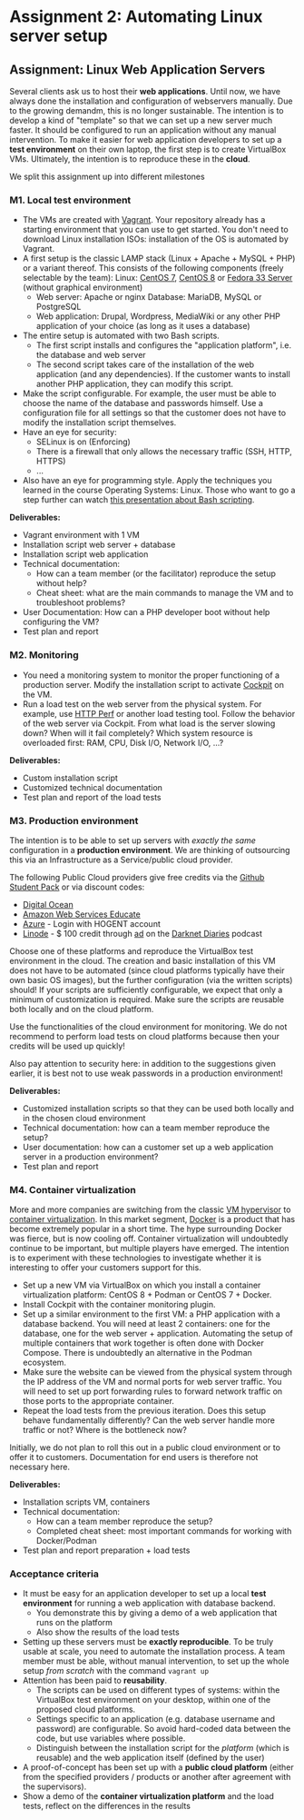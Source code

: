 # Assignment 2: Automating Linux server setup

## Assignment: Linux Web Application Servers

Several clients ask us to host their **web applications**. Until now, we have always done the installation and configuration of webservers manually. Due to the growing demandm, this is no longer sustainable. The intention is to develop a kind of "template" so that we can set up a new server much faster. It should be configured to run an application without any manual intervention. To make it easier for web application developers to set up a **test environment** on their own laptop, the first step is to create VirtualBox VMs. Ultimately, the intention is to reproduce these in the **cloud**.

We split this assignment up into different milestones

### M1. Local test environment

- The VMs are created with [Vagrant](https://www.vagrantup.com/). Your repository already has a starting environment that you can use to get started. You don't need to download Linux installation ISOs: installation of the OS is automated by Vagrant.
- A first setup is the classic LAMP stack (Linux + Apache + MySQL + PHP) or a variant thereof. This consists of the following components (freely selectable by the team):
    Linux: [CentOS 7](https://app.vagrantup.com/bento/boxes/centos-7.9), [CentOS 8](https://app.vagrantup.com/bento/boxes/centos-8.3) or [Fedora 33 Server](https://app.vagrantup.com/bento/boxes/fedora-33) (without graphical environment)
    - Web server: Apache or nginx
    Database: MariaDB, MySQL or PostgreSQL
    - Web application: Drupal, Wordpress, MediaWiki or any other PHP application of your choice (as long as it uses a database)
- The entire setup is automated with two Bash scripts.
    - The first script installs and configures the "application platform", i.e. the database and web server
    - The second script takes care of the installation of the web application (and any dependencies). If the customer wants to install another PHP application, they can modify this script.
- Make the script configurable. For example, the user must be able to choose the name of the database and passwords himself. Use a configuration file for all settings so that the customer does not have to modify the installation script themselves.
- Have an eye for security:
    - SELinux is on (Enforcing)
    - There is a firewall that only allows the necessary traffic (SSH, HTTP, HTTPS)
    - ...
- Also have an eye for programming style. Apply the techniques you learned in the course Operating Systems: Linux. Those who want to go a step further can watch [this presentation about Bash scripting](https://gitpitch.com/bertvv/presentation-clean-bash).

**Deliverables:**

- Vagrant environment with 1 VM
- Installation script web server + database
- Installation script web application
- Technical documentation:
    - How can a team member (or the facilitator) reproduce the setup without help?
    - Cheat sheet: what are the main commands to manage the VM and to troubleshoot problems?
- User Documentation: How can a PHP developer boot without help configuring the VM?
- Test plan and report

### M2. Monitoring

- You need a monitoring system to monitor the proper functioning of a production server. Modify the installation script to activate [Cockpit](https://cockpit-project.org/) on the VM.
- Run a load test on the web server from the physical system. For example, use [HTTP Perf](https://github.com/httperf/httperf) or another load testing tool. Follow the behavior of the web server via Cockpit. From what load is the server slowing down? When will it fail completely? Which system resource is overloaded first: RAM, CPU, Disk I/O, Network I/O, ...?

**Deliverables:**

- Custom installation script
- Customized technical documentation
- Test plan and report of the load tests

### M3. Production environment

The intention is to be able to set up servers with *exactly the same* configuration in a **production environment**. We are thinking of outsourcing this via an Infrastructure as a Service/public cloud provider.

The following Public Cloud providers give free credits via the [Github Student Pack](https://education.github.com/pack) or via discount codes:

- [Digital Ocean](https://www.digitalocean.com/)
- [Amazon Web Services Educate](https://aws.amazon.com/education/awseducate/)
- [Azure](https://aka.ms/devtoolsforteaching) - Login with HOGENT account
- [Linode](https://linode.com/) - $ 100 credit through [ad](https://linode.com/darknet) on the [Darknet Diaries](https://darknetdiaries.com/) podcast

Choose one of these platforms and reproduce the VirtualBox test environment in the cloud. The creation and basic installation of this VM does not have to be automated (since cloud platforms typically have their own basic OS images), but the further configuration (via the written scripts) should! If your scripts are sufficiently configurable, we expect that only a minimum of customization is required. Make sure the scripts are reusable both locally and on the cloud platform.

Use the functionalities of the cloud environment for monitoring. We do not recommend to perform load tests on cloud platforms because then your credits will be used up quickly!

Also pay attention to security here: in addition to the suggestions given earlier, it is best not to use weak passwords in a production environment!

**Deliverables:**

- Customized installation scripts so that they can be used both locally and in the chosen cloud environment
- Technical documentation: how can a team member reproduce the setup?
- User documentation: how can a customer set up a web application server in a production environment?
- Test plan and report

### M4. Container virtualization

More and more companies are switching from the classic [VM hypervisor](https://en.wikipedia.org/wiki/Hypervisor) to [container virtualization](https://en.wikipedia.org/wiki/OS-level_virtualization). In this market segment, [Docker](https://www.docker.com/) is a product that has become extremely popular in a short time. The hype surrounding Docker was fierce, but is now cooling off. Container virtualization will undoubtedly continue to be important, but multiple players have emerged. The intention is to experiment with these technologies to investigate whether it is interesting to offer your customers support for this.

- Set up a new VM via VirtualBox on which you install a container virtualization platform: CentOS 8 + Podman or CentOS 7 + Docker.
- Install Cockpit with the container monitoring plugin.
- Set up a similar environment to the first VM: a PHP application with a database backend. You will need at least 2 containers: one for the database, one for the web server + application. Automating the setup of multiple containers that work together is often done with Docker Compose. There is undoubtedly an alternative in the Podman ecosystem.
- Make sure the website can be viewed from the physical system through the IP address of the VM and normal ports for web server traffic. You will need to set up port forwarding rules to forward network traffic on those ports to the appropriate container.
- Repeat the load tests from the previous iteration. Does this setup behave fundamentally differently? Can the web server handle more traffic or not? Where is the bottleneck now?

Initially, we do not plan to roll this out in a public cloud environment or to offer it to customers. Documentation for end users is therefore not necessary here.

**Deliverables:**

- Installation scripts VM, containers
- Technical documentation:
    - How can a team member reproduce the setup?
    - Completed cheat sheet: most important commands for working with Docker/Podman
- Test plan and report preparation + load tests

### Acceptance criteria

- It must be easy for an application developer to set up a local **test environment** for running a web application with database backend.
    - You demonstrate this by giving a demo of a web application that runs on the platform
    - Also show the results of the load tests
- Setting up these servers must be **exactly reproducible**. To be truly usable at scale, you need to automate the installation process. A team member must be able, without manual intervention, to set up the whole setup *from scratch* with the command `vagrant up`
- Attention has been paid to **reusability**.
    - The scripts can be used on different types of systems: within the VirtualBox test environment on your desktop, within one of the proposed cloud platforms.
    - Settings specific to an application (e.g. database username and password) are configurable. So avoid hard-coded data between the code, but use variables where possible.
    - Distinguish between the installation script for the *platform* (which is reusable) and the web application itself (defined by the user)
- A proof-of-concept has been set up with a **public cloud platform** (either from the specified providers / products or another after agreement with the supervisors).
- Show a demo of the **container virtualization platform** and the load tests, reflect on the differences in the results
